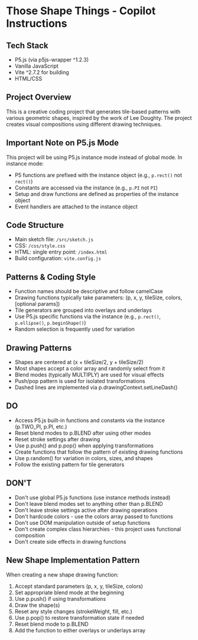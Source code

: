 # Those Shape Things - Copilot Instructions

## Tech Stack
- P5.js (via p5js-wrapper ^1.2.3)
- Vanilla JavaScript
- Vite ^2.7.2 for building
- HTML/CSS

## Project Overview
This is a creative coding project that generates tile-based patterns with various geometric shapes, inspired by the work of Lee Doughty. The project creates visual compositions using different drawing techniques.

## Important Note on P5.js Mode
This project will be using P5.js instance mode instead of global mode. In instance mode:
- P5 functions are prefixed with the instance object (e.g., `p.rect()` not `rect()`)
- Constants are accessed via the instance (e.g., `p.PI` not `PI`)
- Setup and draw functions are defined as properties of the instance object
- Event handlers are attached to the instance object

## Code Structure
- Main sketch file: `/src/sketch.js`
- CSS: `/css/style.css`
- HTML: single entry point: `/index.html`
- Build configuration: `vite.config.js`

## Patterns & Coding Style
- Function names should be descriptive and follow camelCase
- Drawing functions typically take parameters: (p, x, y, tileSize, colors, [optional params])
- Tile generators are grouped into overlays and underlays
- Use P5.js specific functions via the instance (e.g., `p.rect()`, `p.ellipse()`, `p.beginShape()`)
- Random selection is frequently used for variation

## Drawing Patterns
- Shapes are centered at (x + tileSize/2, y + tileSize/2)
- Most shapes accept a color array and randomly select from it
- Blend modes (typically MULTIPLY) are used for visual effects
- Push/pop pattern is used for isolated transformations
- Dashed lines are implemented via p.drawingContext.setLineDash()

## DO
- Access P5.js built-in functions and constants via the instance (p.TWO_PI, p.PI, etc.)
- Reset blend modes to p.BLEND after using other modes
- Reset stroke settings after drawing
- Use p.push() and p.pop() when applying transformations
- Create functions that follow the pattern of existing drawing functions
- Use p.random() for variation in colors, sizes, and shapes
- Follow the existing pattern for tile generators

## DON'T
- Don't use global P5.js functions (use instance methods instead)
- Don't leave blend modes set to anything other than p.BLEND
- Don't leave stroke settings active after drawing operations
- Don't hardcode colors - use the colors array passed to functions
- Don't use DOM manipulation outside of setup functions
- Don't create complex class hierarchies - this project uses functional composition
- Don't create side effects in drawing functions

## New Shape Implementation Pattern
When creating a new shape drawing function:
1. Accept standard parameters (p, x, y, tileSize, colors)
2. Set appropriate blend mode at the beginning
3. Use p.push() if using transformations
4. Draw the shape(s)
5. Reset any style changes (strokeWeight, fill, etc.)
6. Use p.pop() to restore transformation state if needed
7. Reset blend mode to p.BLEND
8. Add the function to either overlays or underlays array
